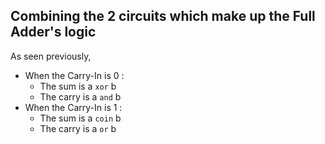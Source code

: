 ## Combining the 2 circuits which make up the Full Adder's logic
As seen previously, 
- When the Carry-In is 0 : 
    - The sum is a `xor` b
    - The carry is a `and` b
- When the Carry-In is 1 :
    - The sum is a `coin` b
    - The carry is a `or` b

